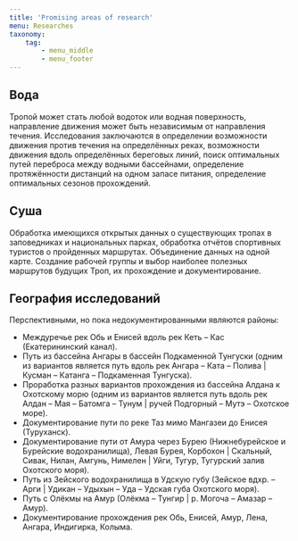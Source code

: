 ```yaml
---
title: 'Promising areas of research'
menu: Researches
taxonomy:
    tag:
        - menu_middle
        - menu_footer
---
```


## Вода

Тропой может стать любой водоток или водная поверхность, направление движения может быть независимым от направления течения. Исследования заключаются в определении возможности движения против течения на определённых реках, возможности движения вдоль определённых береговых линий, поиск оптимальных путей переброса между водными бассейнами, определение протяжённости дистанций на одном запасе питания, определение оптимальных сезонов прохождений.


## Суша

Обработка имеющихся открытых данных о существующих тропах в заповедниках и национальных парках, обработка отчётов спортивных туристов о пройденных маршрутах. Объединение данных на одной карте. Создание рабочей группы и выбор наиболее полезных маршрутов будущих Троп, их прохождение и документирование.


## География исследований

Перспективными, но пока недокументированными являются районы:

* Междуречье рек Обь и Енисей вдоль рек Кеть – Кас (Екатерининский канал).
* Путь из бассейна Ангары в бассейн Подкаменной Тунгуски (одним из вариантов является путь вдоль рек Ангара – Ката – Полива | Кусман – Катанга – Подкаменная Тунгуска).
* Проработка разных вариантов прохождения из бассейна Алдана к Охотскому морю (одним из вариантов является путь вдоль рек Алдан – Мая – Батомга – Тунум | ручей Подгорный – Мутэ – Охотское море).
* Документирование пути по реке Таз мимо Мангазеи до Енисея (Туруханск).
* Документирование пути от Амура через Бурею (Нижнебурейское и Бурейские водохранилища), Левая Бурея, Корбохон | Скальный, Сивак, Нилан, Амгунь, Нимелен | Уйги, Тугур, Тугурский залив Охотского моря).
* Путь из Зейского водохранилища в Удскую губу (Зейское вдхр. – Арги | Удикан – Удыхын – Уда – Удская губа Охотского моря).
* Путь с Олёкмы на Амур (Олёкма – Тунгир | р. Могоча – Амазар – Амур).
* Документирование прохождения рек Обь, Енисей, Амур, Лена, Ангара, Индигирка, Колыма.